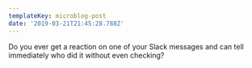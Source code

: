 ```yaml
---
templateKey: microblog-post
date: '2019-03-21T21:45:28.788Z'
---
```


Do you ever get a reaction on one of your Slack messages and can tell immediately who did it without even checking?

